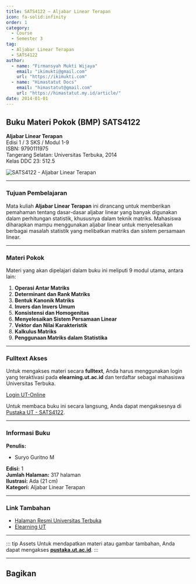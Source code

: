 ```yaml
--- 
title: SATS4122 – Aljabar Linear Terapan
icon: fa-solid:infinity
order: 1
category:
  - Course
  - Semester 3
tag:
  - Aljabar Linear Terapan
  - SATS4122
author:
  - name: "Firmansyah Mukti Wijaya"
    email: "ikimukti@gmail.com"
    url: "https://ikimukti.com"
  - name: "Himastatut Docs"
    email: "himastatut@gmail.com"
    url: "https://himastatut.my.id/article/"
date: 2014-01-01
--- 
```


## Buku Materi Pokok (BMP) SATS4122

**Aljabar Linear Terapan**  
Edisi 1 / 3 SKS / Modul 1-9  
ISBN: 9790111975  
Tangerang Selatan: Universitas Terbuka, 2014  
Kelas DDC 23: 512.5  

![SATS4122 - Aljabar Linear Terapan](https://pustaka.ut.ac.id/lib/wp-content/uploads/2017/01/SATS4122.jpg)

--- 

### Tujuan Pembelajaran

Mata kuliah **Aljabar Linear Terapan** ini dirancang untuk memberikan pemahaman tentang dasar-dasar aljabar linear yang banyak digunakan dalam perhitungan statistik, khususnya dalam teknik matriks. Mahasiswa diharapkan mampu menggunakan aljabar linear untuk menyelesaikan berbagai masalah statistik yang melibatkan matriks dan sistem persamaan linear.

--- 

### Materi Pokok

Materi yang akan dipelajari dalam buku ini meliputi 9 modul utama, antara lain:

1. **Operasi Antar Matriks**
2. **Determinant dan Rank Matriks**
3. **Bentuk Kanonik Matriks**
4. **Invers dan Invers Umum**
5. **Konsistensi dan Homogenitas**
6. **Menyelesaikan Sistem Persamaan Linear**
7. **Vektor dan Nilai Karakteristik**
8. **Kalkulus Matriks**
9. **Penggunaan Matriks dalam Statistika**

--- 

### Fulltext Akses

Untuk mengakses materi secara **fulltext**, Anda harus menggunakan login yang teraktivasi pada **elearning.ut.ac.id** dan terdaftar sebagai mahasiswa Universitas Terbuka.

[Login UT-Online](http://elearning.ut.ac.id)

Untuk membaca buku ini secara langsung, Anda dapat mengaksesnya di [Pustaka UT - SATS4122](https://pustaka.ut.ac.id/lib/sats4122-aljabar-linear-terapan/).

--- 

### Informasi Buku

**Penulis:**  
- Suryo Guritno M  

**Edisi:** 1  
**Jumlah Halaman:** 317 halaman  
**Ilustrasi:** Ada (21 cm)  
**Kategori:** Aljabar Linear Terapan  

--- 

### Link Tambahan

- [Halaman Resmi Universitas Terbuka](https://www.ut.ac.id)
- [Elearning UT](http://elearning.ut.ac.id)

--- 

::: tip Assets
Untuk mendapatkan materi atau gambar tambahan, Anda dapat mengakses **[pustaka.ut.ac.id](https://pustaka.ut.ac.id)**.
:::

--- 

##


## Bagikan
<Share colorful />
<GitContributors />
<GitChangelog />